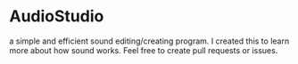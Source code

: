 # AudioStudio
a simple and efficient sound editing/creating program.
I created this to learn more about how sound works.
Feel free to create pull requests or issues.
